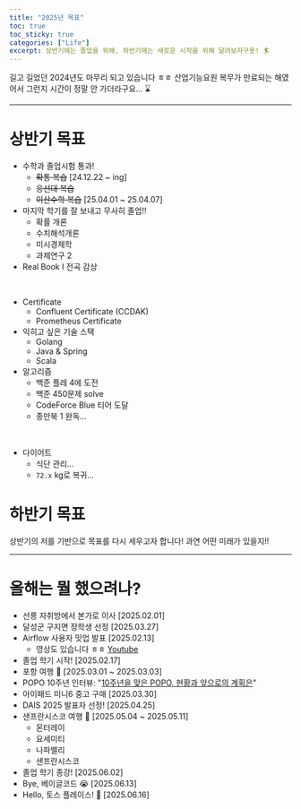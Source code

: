 ```yaml
---
title: "2025년 목표"
toc: true
toc_sticky: true
categories: ["Life"]
excerpt: 상반기에는 졸업을 위해, 하반기에는 새로운 시작을 위해 달려보자구욧! 🏄
---
```


길고 길었던 2024년도 마무리 되고 있습니다 ㅎㅎ 산업기능요원 복무가 만료되는 해였어서 그런지 시간이 정말 안 가더라구요... ⌛️

<hr/>

# 상반기 목표

- 수학과 졸업시험 통과!
  - ~~확통 복습~~ [24.12.22 ~ ing]
  - ~~응선대 복습~~
  - ~~이산수학 복습~~ [25.04.01 ~ 25.04.07]
- 마지막 학기를 잘 보내고 무사히 졸업!!
  - 확률 개론
  - 수치해석개론
  - 미시경제학
  - 과제연구 2
- Real Book I 전곡 감상

<br/>

- Certificate
  - Confluent Certificate (CCDAK)
  - Prometheus Certificate
- 익히고 싶은 기술 스택
  - Golang
  - Java & Spring
  - Scala
- 알고리즘
  - 백준 플레 4에 도전
  - 백준 450문제 solve
  - CodeForce Blue 티어 도달
  - 종만북 1 완독...

<br/>

- 다이어트
  - 식단 관리...
  - `72.x` kg로 복귀...


# 하반기 목표

상반기의 저를 기반으로 목표를 다시 세우고자 합니다! 과연 어떤 미래가 있을지!!

<hr/>

# 올해는 뭘 했으려나?

- 선릉 자취방에서 본가로 이사 [2025.02.01]
- 달성군 구지면 장학생 선정 [2025.03.27]
- Airflow 사용자 밋업 발표 [2025.02.13]
  - 영상도 있습니다 ㅎㅎ [Youtube](https://www.youtube.com/watch?v=vXG47ROAgqo)
- 졸업 학기 시작! [2025.02.17]
- 포항 여행 🚢 [2025.03.01 ~ 2025.03.03]
- POPO 10주년 인터뷰: "[10주년을 맞은 POPO, 현황과 앞으로의 계획은](https://times.postech.ac.kr/news/articleView.html?idxno=23618)"
- 아이패드 미니6 중고 구매 [2025.03.30]
- DAIS 2025 발표자 선정! [2025.04.25]
- 샌프란시스코 여행 🌉 [2025.05.04 ~ 2025.05.11]
  - 몬터레이
  - 요세미티
  - 나파밸리
  - 샌프란시스코
- 졸업 학기 종강! [2025.06.02]
- Bye, 베이글코드 😭 [2025.06.13]
- Hello, 토스 플레이스! 🙌 [2025.06.16]
